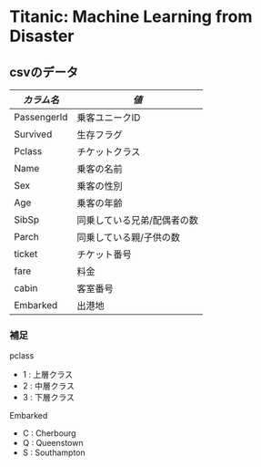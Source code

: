 # Titanic: Machine Learning from Disaster

## csvのデータ
| *カラム名*  | *値*                        |
|-------------|-----------------------------|
| PassengerId | 乗客ユニークID              |
| Survived    | 生存フラグ                  |
| Pclass      | チケットクラス              |
| Name        | 乗客の名前                  |
| Sex         | 乗客の性別                  |
| Age         | 乗客の年齢                  |
| SibSp       | 同乗している兄弟/配偶者の数 |
| Parch       | 同乗している親/子供の数     |
| ticket      | チケット番号                |
| fare        | 料金                        |
| cabin       | 客室番号                    |
| Embarked    | 出港地                      |


### 補足

pclass  
- 1 : 上層クラス  
- 2 : 中層クラス  
- 3 : 下層クラス  

Embarked  
- C : Cherbourg  
- Q : Queenstown  
- S : Southampton  

